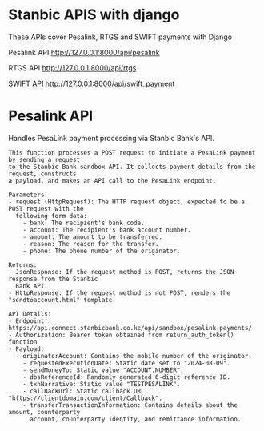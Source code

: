 
# Stanbic APIS with django

These APIs cover Pesalink, RTGS and SWIFT payments with Django

Pesalink API
http://127.0.0.1:8000/api/pesalink

RTGS API
http://127.0.0.1:8000/api/rtgs

SWIFT API
http://127.0.0.1:8000/api/swift_payment

# Pesalink API
Handles PesaLink payment processing via Stanbic Bank's API.

    This function processes a POST request to initiate a PesaLink payment by sending a request 
    to the Stanbic Bank sandbox API. It collects payment details from the request, constructs 
    a payload, and makes an API call to the PesaLink endpoint.

    Parameters:
    - request (HttpRequest): The HTTP request object, expected to be a POST request with the 
      following form data:
        - bank: The recipient's bank code.
        - account: The recipient's bank account number.
        - amount: The amount to be transferred.
        - reason: The reason for the transfer.
        - phone: The phone number of the originator.

    Returns:
    - JsonResponse: If the request method is POST, returns the JSON response from the Stanbic 
      Bank API.
    - HttpResponse: If the request method is not POST, renders the "sendtoaccount.html" template.

    API Details:
    - Endpoint: https://api.connect.stanbicbank.co.ke/api/sandbox/pesalink-payments/
    - Authorization: Bearer token obtained from return_auth_token() function
    - Payload:
      - originatorAccount: Contains the mobile number of the originator.
        - requestedExecutionDate: Static date set to "2024-08-09".
        - sendMoneyTo: Static value "ACCOUNT.NUMBER".
        - dbsReferenceId: Randomly generated 6-digit reference ID.
        - txnNarrative: Static value "TESTPESALINK".
        - callBackUrl: Static callback URL "https://clientdomain.com/client/Callback".
        - transferTransactionInformation: Contains details about the amount, counterparty 
          account, counterparty identity, and remittance information.



